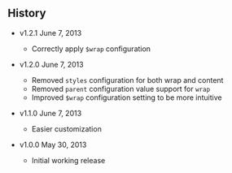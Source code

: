 ## History

- v1.2.1 June 7, 2013
	- Correctly apply `$wrap` configuration

- v1.2.0 June 7, 2013
	- Removed `styles` configuration for both wrap and content
	- Removed `parent` configuration value support for `wrap`
	- Improved `$wrap` configuration setting to be more intuitive

- v1.1.0 June 7, 2013
	- Easier customization

- v1.0.0 May 30, 2013
	- Initial working release

